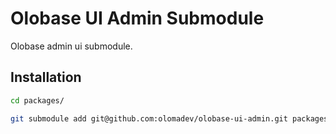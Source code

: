 
# Olobase UI Admin Submodule 

Olobase admin ui submodule.

## Installation

```sh
cd packages/

git submodule add git@github.com:olomadev/olobase-ui-admin.git packages/admin
```